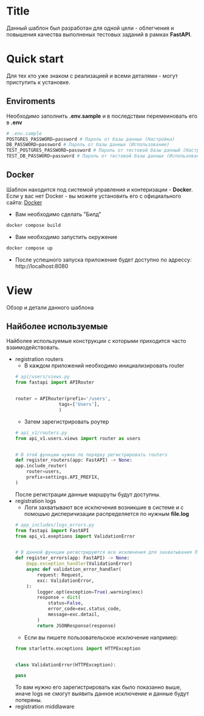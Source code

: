 # Title
Данный шаблон был разработан для одной цели - облегчения и повышения качества
выполненых тестовых заданий в рамках **FastAPI**.

# Quick start
Для тех кто уже знаком с реализацией и всеми деталями - могут приступить к установке.
## Enviroments
Необходимо заполнить **.env.sample** и в последствии перемеиновать его в **.env**
```python
# .env.sample
POSTGRES_PASSWORD=password # Пароль от базы данных (Настройка)
DB_PASSWORD=password # Пароль от базы данных (Использование)
TEST_POSTGRES_PASSWORD=password # Пароль от тестовой базы данный (Настройка)
TEST_DB_PASSWORD=password # Пароль от тестовой базы данных (Использование)
```
## Docker
Шаблон находится под системой управления и контеризации - **Docker**.
Если у вас нет Docker - вы можете установить его с официального сайта: [Docker](https://www.docker.com/get-started/)
- Вам необходимо сделать "Билд"
```bash
docker compose build
```
- Вам необходимо запустить окружение
```bash
docker compose up
```
- После успешного запуска приложение будет доступно по адрессу: http://localhost:8080

# View
Обзор и детали данного шаблона
## Найболее используемые
Найболее используемые конструкции с которыми приходится часто взаимодействовать.
- registration routers
    - В каждом приложений необходимо инициализировать router
    ```python
    # api/users/views.py
    from fastapi import APIRouter


    router = APIRouter(prefix='/users',
                    tags=['Users'],
                    )
    ```
    - Затем зарегистрировать роутер
    ```python
    # api_v1/routers.py
    from api_v1.users.views import router as users


    # В этой функции нужно по порядку регистрировать routers
    def register_routers(app: FastAPI) -> None:
    app.include_router(
        router=users,
        prefix=settings.API_PREFIX,
    )
    ```
    После регистрации данные маршруты будут доступны.
- registration logs
    - Логи захватывают все исключения возникшие в системе
    и с помошью дисперичизации распределяется по нужным **file.log**
    ```python
    # app_includes/logs_errors.py
    from fastapi import FastAPI
    from api_v1.exeptions import ValidationError


    # В данной функции регистрируются все исключения для захватывания Логами
    def register_errors(app: FastAPI) -> None:
        @app.exception_handler(ValidationError)
        async def validation_error_handler(
            request: Request,
            exc: ValidationError,
        ):
            logger.opt(exception=True).warning(exc)
            response = dict(
                status=False,
                error_code=exc.status_code,
                message=exc.detail,
            )
            return JSONResponse(response)
    ```
    - Если вы пишете пользовательское исключение например:
    ```python
    from starlette.exceptions import HTTPException


    class ValidationError(HTTPException):

    pass
    ```
    То вам нужно его зарегистрировать как было показанно выше,
    иначе logs не смогут выявить данное исключение и данные будут потеряны.
- registration middlaware